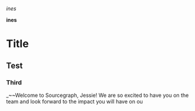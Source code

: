 _ines_

**ines**

# Title

## Test

### Third

\_~~Welcome to Sourcegraph, Jessie! We are so excited to have you on the team and look forward to the impact you will have on ou
